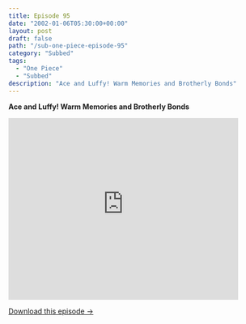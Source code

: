 ```yaml
---
title: Episode 95
date: "2002-01-06T05:30:00+00:00"
layout: post
draft: false
path: "/sub-one-piece-episode-95"
category: "Subbed"
tags:
  - "One Piece"
  - "Subbed"
description: "Ace and Luffy! Warm Memories and Brotherly Bonds"
---
```


**Ace and Luffy! Warm Memories and Brotherly Bonds**

<iframe width="640" height="360" src="https://www.rapidvideo.com/e/FX3CMZEFQS" frameborder="0" marginwidth=0 marginheight=0 scrolling=no allowfullscreen style="max-width:90%;"></iframe>

<a href="http://ouo.io/qs/eCodkFEQ?s=https://www.rapidvideo.com/d/FX3CMZEFQS" class="styled_a">Download this episode →</a>

